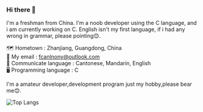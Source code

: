 ### Hi there 👋
 
I'm a freshman from China. I'm a noob developer using the C language, and i am currently working on C. English isn't my first language, if i had any wrong in grammar, please pointing😊.                                                                                                                         
                                                                                                                                                           
🗺️ Hometown : Zhanjiang, Guangdong, China                                                                                       
📧 My email : fcanlnony@outlook.com                                                                                                                         
💬 Communicate language : Cantonese, Mandarin, English                                                                                                         
🖥️ Programming language : C                                                                                                        
 
I'm a amateur developer,development program just my hobby,please bear me😊.

![Top Langs](https://github-readme-stats.vercel.app/api/top-langs/?username=fcanlnony&layout=compact)
